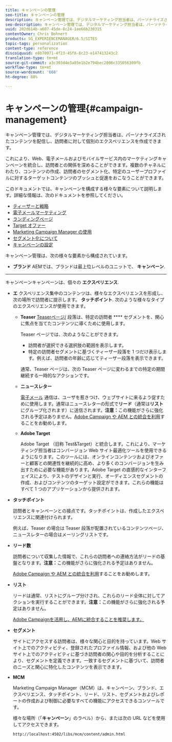 ```yaml
---
title: キャンペーンの管理
seo-title: キャンペーンの管理
description: キャンペーン管理では、デジタルマーケティング担当者は、パーソナライズされたコンテンツを配信し、訪問者に対して個別のエクスペリエンスを作成できます。これにより、Web、電子メールおよびモバイルサービス内のマーケティングキャンペーンを統合し、訪問者との関係を深めることができます。
seo-description: キャンペーン管理では、デジタルマーケティング担当者は、パーソナライズされたコンテンツを配信し、訪問者に対して個別のエクスペリエンスを作成できます。これにより、Web、電子メールおよびモバイルサービス内のマーケティングキャンペーンを統合し、訪問者との関係を深めることができます。
uuid: 202d614b-a607-45de-8c24-1ee66b230315
contentOwner: Chris Bohnert
products: SG_EXPERIENCEMANAGER/6.5/SITES
topic-tags: personalization
content-type: reference
discoiquuid: e8b70971-4f23-45f8-8c23-e147413243c2
translation-type: tm+mt
source-git-commit: a3c303d4e3a85e1b2e794bec2006c335056309fb
workflow-type: tm+mt
source-wordcount: '668'
ht-degree: 88%

---
```



# キャンペーンの管理{#campaign-management}

キャンペーン管理では、デジタルマーケティング担当者は、パーソナライズされたコンテンツを配信し、訪問者に対して個別のエクスペリエンスを作成できます。

これにより、Web、電子メールおよびモバイルサービス内のマーケティングキャンペーンを統合し、訪問者との関係を深めることができます。複数のチャネルにわたり、コンテンツの作成、訪問者のセグメント化、特定のユーザープロファイルに対するターゲットコンテンツのプッシュと促進をおこなうことができます。

このドキュメントでは、キャンペーンを構成する様々な要素について説明します。詳細な情報は、次のドキュメントを参照してください。

* [ティーザーと戦略](/help/sites-classic-ui-authoring/classic-personalization-campaigns-teasers-strategy.md)
* [電子メールマーケティング](/help/sites-classic-ui-authoring/classic-personalization-campaigns-email.md)
* [ランディングページ](/help/sites-classic-ui-authoring/classic-personalization-campaigns-landingpage.md)
* [Target オファー](/help/sites-classic-ui-authoring/classic-personalization-campaigns-target-offers.md)
* [Marketing Campaign Manager の使用](/help/sites-classic-ui-authoring/classic-personalization-campaigns-mktg-manager.md)
* [セグメント化について](/help/sites-classic-ui-authoring/classic-personalization-campaigns-segmentation.md)
* [キャンペーンの設定](/help/sites-classic-ui-authoring/classic-personalization-campaigns-setting-up-your.md)

キャンペーン管理は、次の様々な要素から構成されています。

* **ブランド**
AEMでは、ブランドは最上位レベルのユニットで、 
**キャンペーン**.

* ****
キャンペーンキャンペーンは、個々の 
**エクスペリエンス**.

* **エ**
クスペリエンス集中のコンテンツは、様々なエクスペリエンスを形成し、次の場所で訪問者に提示します。 
**タッチポイント**. 次のような様々なタイプのエクスペリエンスが使用できます。

   * **Teaser**
      [Teaserページ/](#teasers) 段落は、特定の訪問者 **** セグメントを、関心に焦点を当てたコンテンツに導くために使用します。

      Teaser ページでは、次のようなことができます。

      * 訪問者が選択できる選択肢の範囲を表示します。
      * 特定の訪問者セグメントに基づくティーザー段落を 1 つだけ表示します。例えば、訪問者の年齢に応じてティーザー段落を表示できます。

      通常、Teaser ページは、次の Teaser ページに変わるまでの特定の期間継続する一時的なアクションです。

   * **ニュースレター**

      [電子メール](#emailmarketing) 通信は、ユーザを惹きつけ、ウェブサイトに来るよう促すために使用します。通常はニュースレターの形式で&#x200B;**リード**（通常は&#x200B;**リスト**&#x200B;にグループ化されます）に送信されます。**注意：**&#x200B;この機能がさらに強化される予定はありません。[Adobe Campaign や AEM との統合を利用](/help/sites-administering/campaign.md)することをお勧めします。

   * **Adobe Target**

       Adobe Target （旧称 Test&amp;Target）と統合します。これにより、マーケティング担当者はコンバージョン Web サイト最適化ツールを使用できるようになります。このツールには、オンラインコンテンツおよびオファーと顧客との関連性を継続的に高め、より多くのコンバージョンを生み出すために必要な機能があります。Adobe Target の直感的なインターフェイスにより、テストのデザインと実行、オーディエンスセグメントの作成、およびコンテンツのターゲット設定ができます。これらの機能はすべて 1 つのアプリケーションから提供されます。


* **タッチポイント**

   訪問者とキャンペーンとの接点です。タッチポイントは、作成したエクスペリエンスに関連付けられます。

   例えば、Teaser の場合は Teaser 段落が配置されているコンテンツページ、ニュースレターの場合はメーリングリストです。

* **リード数**

   訪問者について収集した情報で、これらの訪問者への連絡方法がリードの基盤となります。**注意：**&#x200B;この機能がさらに強化される予定はありません。

   [Adobe Campaign や AEM との統合を利用](/help/sites-administering/campaign.md)することをお勧めします。

* **リスト**

   リードは通常、リストにグループ分けされ、これらのリード全体に対してアクションを実行することができます。**注意：**&#x200B;この機能がさらに強化される予定はありません。

   [Adobe Campaignを活用し、AEMに統合することを推奨します。](/help/sites-administering/campaign.md)

* **セグメント**

   サイトにアクセスする訪問者は、様々な関心と目的を持っています。Web サイト上でのアクティビティ、登録されたプロファイル情報、および他の Web サイト上でのアクティビティに基づき訪問者の関心や目的を分析することにより、セグメントを定義できます。一致するセグメントに基づいて、訪問者のニーズと関心に特化したコンテンツを表示できます。

* **MCM**

   Marketing Campaign Manager（MCM）は、キャンペーン、ブランド、エクスペリエンス、タッチポイント、リード、リスト、セグメントおよびレポートの作成および制御に必要なすべての機能にアクセスできるコンソールです。

   様々な場所（「**キャンペーン**」のラベル）から、または次の URL などを使用してアクセスできます。

   `http://localhost:4502/libs/mcm/content/admin.html`

